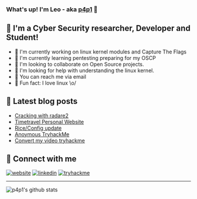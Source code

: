### What's up! I'm Leo - aka [p4p1][website] :penguin:

## :name_badge: I'm a Cyber Security researcher, Developer and Student!
- :peach: I'm currently working on linux kernel modules and Capture The Flags
- :lemon: I'm currently learning pentesting preparing for my OSCP
- :tangerine: I'm looking to collaborate on Open Source projects.
- :tomato: I'm looking for help with understanding the linux kernel.
- :watermelon: You can reach me via email
- :meat_on_bone: Fun fact: I love linux \o/

## :notebook: Latest blog posts
<!-- BLOG-POST-LIST:START -->
- [Cracking with radare2](https://leosmith.xyz/blog/cracking-with-radare.html)
- [Timetravel Personal Website](https://leosmith.xyz/blog/timetravel-website.html)
- [Rice/Config update](https://leosmith.xyz/rice/index.html)
- [Anoymous TryhackMe](https://leosmith.xyz/blog/anonymous-tryhackme-writeup.html)
- [Convert my video tryhackme](https://leosmith.xyz/blog/convertmyvideo-tryhackme-writeup.html)
<!-- BLOG-POST-LIST:END -->

## :satellite: Connect with me
[![website](https://raw.githubusercontent.com/p4p1/p4p1/master/assets/globe.png)][website]
[![linkedin](https://raw.githubusercontent.com/p4p1/p4p1/master/assets/linkedin.png)][linkedin]
[![tryhackme](https://raw.githubusercontent.com/p4p1/p4p1/master/assets/tryhackme.png)][tryhackme]

---

![p4p1's github stats](https://github-readme-stats.vercel.app/api?username=p4p1&show_icons=true&theme=dracula)

<!--
**p4p1/p4p1** is a ✨ _special_ ✨ repository because its `README.md` (this file) appears on your GitHub profile.

Here are some ideas to get you started:

- 🔭 I’m currently working on ...
- 🌱 I’m currently learning ...
- 👯 I’m looking to collaborate on ...
- 🤔 I’m looking for help with ...
- 💬 Ask me about ...
- 📫 How to reach me: ...
- 😄 Pronouns: ...
- ⚡ Fun fact: ...

## Description
At the age of 13, I created my first ever computer virus on a Windows XP and
since then have been obsessed with to Security Research and Software Development.
I am currently working on getting my OSCP and Pentest+ to be an expert in the
field on Information Security and pen-testing. On this github I have a lot of
repositories ranging from my personnal work to my portfolio projects and
School Projects.
-->

[website]: https://leosmith.xyz
[linkedin]: https://www.linkedin.com/in/leo-smith/
[tryhackme]: https://tryhackme.com/p/p4p1
